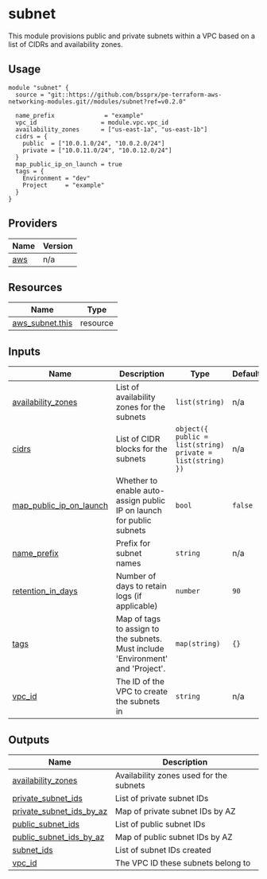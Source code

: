 # subnet

This module provisions public and private subnets within a VPC based on a list of CIDRs and availability zones.

## Usage

```hcl
module "subnet" {
  source = "git::https://github.com/bssprx/pe-terraform-aws-networking-modules.git//modules/subnet?ref=v0.2.0"

  name_prefix              = "example"
  vpc_id                  = module.vpc.vpc_id
  availability_zones      = ["us-east-1a", "us-east-1b"]
  cidrs = {
    public  = ["10.0.1.0/24", "10.0.2.0/24"]
    private = ["10.0.11.0/24", "10.0.12.0/24"]
  }
  map_public_ip_on_launch = true
  tags = {
    Environment = "dev"
    Project     = "example"
  }
}
```
<!-- BEGIN_TF_DOCS -->


## Providers

| Name | Version |
|------|---------|
| <a name="provider_aws"></a> [aws](#provider\_aws) | n/a |

## Resources

| Name | Type |
|------|------|
| [aws_subnet.this](https://registry.terraform.io/providers/hashicorp/aws/latest/docs/resources/subnet) | resource |

## Inputs

| Name | Description | Type | Default | Required |
|------|-------------|------|---------|:--------:|
| <a name="input_availability_zones"></a> [availability\_zones](#input\_availability\_zones) | List of availability zones for the subnets | `list(string)` | n/a | yes |
| <a name="input_cidrs"></a> [cidrs](#input\_cidrs) | List of CIDR blocks for the subnets | ```object({ public = list(string) private = list(string) })``` | n/a | yes |
| <a name="input_map_public_ip_on_launch"></a> [map\_public\_ip\_on\_launch](#input\_map\_public\_ip\_on\_launch) | Whether to enable auto-assign public IP on launch for public subnets | `bool` | `false` | no |
| <a name="input_name_prefix"></a> [name\_prefix](#input\_name\_prefix) | Prefix for subnet names | `string` | n/a | yes |
| <a name="input_retention_in_days"></a> [retention\_in\_days](#input\_retention\_in\_days) | Number of days to retain logs (if applicable) | `number` | `90` | no |
| <a name="input_tags"></a> [tags](#input\_tags) | Map of tags to assign to the subnets. Must include 'Environment' and 'Project'. | `map(string)` | `{}` | no |
| <a name="input_vpc_id"></a> [vpc\_id](#input\_vpc\_id) | The ID of the VPC to create the subnets in | `string` | n/a | yes |

## Outputs

| Name | Description |
|------|-------------|
| <a name="output_availability_zones"></a> [availability\_zones](#output\_availability\_zones) | Availability zones used for the subnets |
| <a name="output_private_subnet_ids"></a> [private\_subnet\_ids](#output\_private\_subnet\_ids) | List of private subnet IDs |
| <a name="output_private_subnet_ids_by_az"></a> [private\_subnet\_ids\_by\_az](#output\_private\_subnet\_ids\_by\_az) | Map of private subnet IDs by AZ |
| <a name="output_public_subnet_ids"></a> [public\_subnet\_ids](#output\_public\_subnet\_ids) | List of public subnet IDs |
| <a name="output_public_subnet_ids_by_az"></a> [public\_subnet\_ids\_by\_az](#output\_public\_subnet\_ids\_by\_az) | Map of public subnet IDs by AZ |
| <a name="output_subnet_ids"></a> [subnet\_ids](#output\_subnet\_ids) | List of subnet IDs created |
| <a name="output_vpc_id"></a> [vpc\_id](#output\_vpc\_id) | The VPC ID these subnets belong to |
<!-- END_TF_DOCS -->